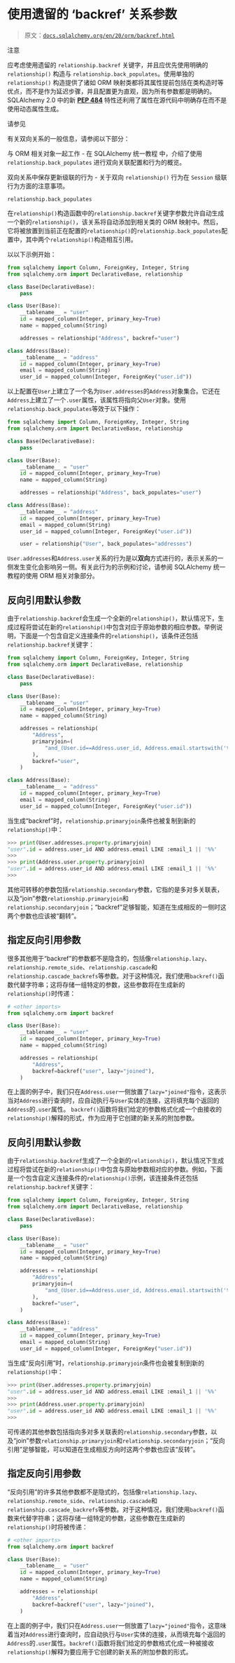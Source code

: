 # 使用遗留的 ‘backref’ 关系参数

> 原文：[`docs.sqlalchemy.org/en/20/orm/backref.html`](https://docs.sqlalchemy.org/en/20/orm/backref.html)

注意

应考虑使用遗留的 `relationship.backref` 关键字，并且应优先使用明确的 `relationship()` 构造与 `relationship.back_populates`。使用单独的 `relationship()` 构造提供了诸如 ORM 映射类都将其属性提前包括在类构造时等优点，而不是作为延迟步骤，并且配置更为直观，因为所有参数都是明确的。SQLAlchemy 2.0 中的新 [**PEP 484**](https://peps.python.org/pep-0484/) 特性还利用了属性在源代码中明确存在而不是使用动态属性生成。

请参见

有关双向关系的一般信息，请参阅以下部分：

与 ORM 相关对象一起工作 - 在 SQLAlchemy 统一教程 中，介绍了使用 `relationship.back_populates` 进行双向关联配置和行为的概览。

双向关系中保存更新级联的行为 - 关于双向 `relationship()` 行为在 `Session` 级联行为方面的注意事项。

`relationship.back_populates`

在`relationship()`构造函数中的`relationship.backref`关键字参数允许自动生成一个新的`relationship()`，该关系将自动添加到相关类的 ORM 映射中。然后，它将被放置到当前正在配置的`relationship()`的`relationship.back_populates`配置中，其中两个`relationship()`构造相互引用。

以以下示例开始：

```py
from sqlalchemy import Column, ForeignKey, Integer, String
from sqlalchemy.orm import DeclarativeBase, relationship

class Base(DeclarativeBase):
    pass

class User(Base):
    __tablename__ = "user"
    id = mapped_column(Integer, primary_key=True)
    name = mapped_column(String)

    addresses = relationship("Address", backref="user")

class Address(Base):
    __tablename__ = "address"
    id = mapped_column(Integer, primary_key=True)
    email = mapped_column(String)
    user_id = mapped_column(Integer, ForeignKey("user.id"))
```

以上配置在`User`上建立了一个名为`User.addresses`的`Address`对象集合。它还在`Address`上建立了一个`.user`属性，该属性将指向父`User`对象。使用`relationship.back_populates`等效于以下操作：

```py
from sqlalchemy import Column, ForeignKey, Integer, String
from sqlalchemy.orm import DeclarativeBase, relationship

class Base(DeclarativeBase):
    pass

class User(Base):
    __tablename__ = "user"
    id = mapped_column(Integer, primary_key=True)
    name = mapped_column(String)

    addresses = relationship("Address", back_populates="user")

class Address(Base):
    __tablename__ = "address"
    id = mapped_column(Integer, primary_key=True)
    email = mapped_column(String)
    user_id = mapped_column(Integer, ForeignKey("user.id"))

    user = relationship("User", back_populates="addresses")
```

`User.addresses`和`Address.user`关系的行为是以**双向**方式进行的，表示关系的一侧发生变化会影响另一侧。有关此行为的示例和讨论，请参阅 SQLAlchemy 统一教程的使用 ORM 相关对象部分。

## 反向引用默认参数

由于`relationship.backref`会生成一个全新的`relationship()`，默认情况下，生成过程将尝试在新的`relationship()`中包含对应于原始参数的相应参数。举例说明，下面是一个包含自定义连接条件的`relationship()`，该条件还包括`relationship.backref`关键字：

```py
from sqlalchemy import Column, ForeignKey, Integer, String
from sqlalchemy.orm import DeclarativeBase, relationship

class Base(DeclarativeBase):
    pass

class User(Base):
    __tablename__ = "user"
    id = mapped_column(Integer, primary_key=True)
    name = mapped_column(String)

    addresses = relationship(
        "Address",
        primaryjoin=(
            "and_(User.id==Address.user_id, Address.email.startswith('tony'))"
        ),
        backref="user",
    )

class Address(Base):
    __tablename__ = "address"
    id = mapped_column(Integer, primary_key=True)
    email = mapped_column(String)
    user_id = mapped_column(Integer, ForeignKey("user.id"))
```

当生成“backref”时，`relationship.primaryjoin`条件也被复制到新的`relationship()`中：

```py
>>> print(User.addresses.property.primaryjoin)
"user".id = address.user_id AND address.email LIKE :email_1 || '%%'
>>>
>>> print(Address.user.property.primaryjoin)
"user".id = address.user_id AND address.email LIKE :email_1 || '%%'
>>>
```

其他可转移的参数包括`relationship.secondary`参数，它指的是多对多关联表，以及“join”参数`relationship.primaryjoin`和`relationship.secondaryjoin`；“backref”足够智能，知道在生成相反的一侧时这两个参数也应该被“翻转”。

## 指定反向引用参数

很多其他用于“backref”的参数都不是隐含的，包括像`relationship.lazy`、`relationship.remote_side`、`relationship.cascade`和`relationship.cascade_backrefs`等参数。对于这种情况，我们使用`backref()`函数代替字符串；这将存储一组特定的参数，这些参数将在生成新的`relationship()`时传递： 

```py
# <other imports>
from sqlalchemy.orm import backref

class User(Base):
    __tablename__ = "user"
    id = mapped_column(Integer, primary_key=True)
    name = mapped_column(String)

    addresses = relationship(
        "Address",
        backref=backref("user", lazy="joined"),
    )
```

在上面的例子中，我们只在`Address.user`一侧放置了`lazy="joined"`指令，这表示当对`Address`进行查询时，应自动执行与`User`实体的连接，这将填充每个返回的`Address`的`.user`属性。 `backref()`函数将我们给定的参数格式化成一个由接收的`relationship()`解释的形式，作为应用于它创建的新关系的附加参数。

## 反向引用默认参数

由于`relationship.backref`生成了一个全新的`relationship()`，默认情况下生成过程将尝试在新的`relationship()`中包含与原始参数相对应的参数。例如，下面是一个包含自定义连接条件的`relationship()`示例，该连接条件还包括`relationship.backref`关键字：

```py
from sqlalchemy import Column, ForeignKey, Integer, String
from sqlalchemy.orm import DeclarativeBase, relationship

class Base(DeclarativeBase):
    pass

class User(Base):
    __tablename__ = "user"
    id = mapped_column(Integer, primary_key=True)
    name = mapped_column(String)

    addresses = relationship(
        "Address",
        primaryjoin=(
            "and_(User.id==Address.user_id, Address.email.startswith('tony'))"
        ),
        backref="user",
    )

class Address(Base):
    __tablename__ = "address"
    id = mapped_column(Integer, primary_key=True)
    email = mapped_column(String)
    user_id = mapped_column(Integer, ForeignKey("user.id"))
```

当生成“反向引用”时，`relationship.primaryjoin`条件也会被复制到新的`relationship()`中：

```py
>>> print(User.addresses.property.primaryjoin)
"user".id = address.user_id AND address.email LIKE :email_1 || '%%'
>>>
>>> print(Address.user.property.primaryjoin)
"user".id = address.user_id AND address.email LIKE :email_1 || '%%'
>>>
```

可传递的其他参数包括指向多对多关联表的`relationship.secondary`参数，以及“join”参数`relationship.primaryjoin`和`relationship.secondaryjoin`；“反向引用”足够智能，可以知道在生成相反方向时这两个参数也应该“反转”。

## 指定反向引用参数

“反向引用”的许多其他参数都不是隐式的，包括像`relationship.lazy`、`relationship.remote_side`、`relationship.cascade`和`relationship.cascade_backrefs`等参数。对于这种情况，我们使用`backref()`函数来代替字符串；这将存储一组特定的参数，这些参数在生成新的`relationship()`时将被传递：

```py
# <other imports>
from sqlalchemy.orm import backref

class User(Base):
    __tablename__ = "user"
    id = mapped_column(Integer, primary_key=True)
    name = mapped_column(String)

    addresses = relationship(
        "Address",
        backref=backref("user", lazy="joined"),
    )
```

在上面的例子中，我们只在`Address.user`一侧放置了`lazy="joined"`指令，这意味着当对`Address`进行查询时，应自动执行与`User`实体的连接，从而填充每个返回的`Address`的`.user`属性。`backref()`函数将我们给定的参数格式化成一种被接收`relationship()`解释为要应用于它创建的新关系的附加参数的形式。
